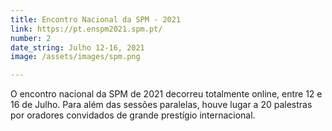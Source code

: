 ```yaml
---
title: Encontro Nacional da SPM - 2021
link: https://pt.enspm2021.spm.pt/
number: 2
date_string: Julho 12-16, 2021
image: /assets/images/spm.png

---
```

O encontro nacional da SPM de 2021 decorreu totalmente online, entre 12 e 16 de Julho. Para além das sessões paralelas, houve lugar a 20 palestras por oradores convidados de grande prestígio internacional.
